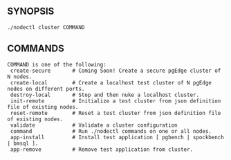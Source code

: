 ## SYNOPSIS
    ./nodectl cluster COMMAND
 
## COMMANDS
    COMMAND is one of the following:
     create-secure       # Coming Soon! Create a secure pgEdge cluster of N nodes.
     create-local        # Create a localhost test cluster of N pgEdge nodes on different ports.
     destroy-local       # Stop and then nuke a localhost cluster.
     init-remote         # Initialize a test cluster from json definition file of existing nodes.
     reset-remote        # Reset a test cluster from json definition file of existing nodes.
     validate            # Validate a cluster configuration
     command             # Run ./nodectl commands on one or all nodes.
     app-install         # Install test application [ pgbench | spockbench | bmsql ].
     app-remove          # Remove test application from cluster.
